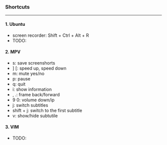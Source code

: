 ### Shortcuts
---

#### 1. Ubuntu
- screen recorder: Shift + Ctrl + Alt + R
- TODO:

#### 2. MPV
- s: save screenshorts
- ] [: speed up, speed down
- m: mute yes/no
- p: pause
- q: quit
- i: show information
- , .: frame back/forward
- 9 0: volume down/ip
- j: switch subtitles
- shift + j: switch to the first subtitle
- v: show/hide subtutile

#### 3. VIM
- TODO: 
